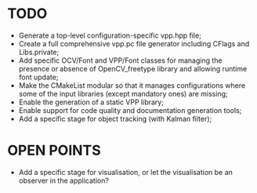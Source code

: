 # TODO

* Generate a top-level configuration-specific vpp.hpp file;
* Create a full comprehensive vpp.pc file generator including 
  CFlags and Libs.private;
* Add specific OCV/Font and VPP/Font classes for managing the
  presence or absence of OpenCV\_freetype library and allowing
  runtime font update;
* Make the CMakeList modular so that it manages configurations
  where some of the input libraries (except mandatory ones) are
  missing;
* Enable the generation of a static VPP library;
* Enable support for code quality and documentation generation
  tools;
* Add a specific stage for object tracking (with Kalman filter);

# OPEN POINTS

* Add a specific stage for visualisation, or let the visualisation
  be an observer in the application?
